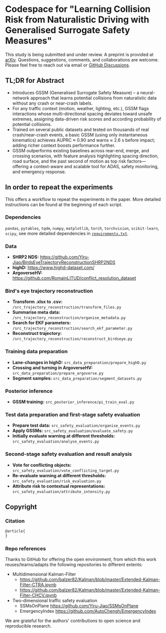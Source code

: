 # Codespace for "Learning Collision Risk from Naturalistic Driving with Generalised Surrogate Safety Measures"
This study is being submitted and under review. A preprint is provided at [arXiv](https://arxiv.org/abs/2505.13556). Questions, suggestions, comments, and collaborations are welcome. Please feel free to reach out via email or [GitHub Discussions](https://github.com/Yiru-Jiao/GSSM/discussions).

<!-- ## Directory of dynamic figures
Dynamic visualisations in this paper are saved in the folder [`./ResultData/DynamicFigures/`](ResultData/DynamicFigures/). Below we present the example in Figure 7 of a conflict 

<p align="center">
  <img src="ResultData/DynamicFigures/Figure7/Figure7.gif" alt="animated" width="75%" height="75%"/>
</p>

## Open access to SHRP2 Safety-Critical Trajectory Data
Collaborating with VITTI, we have made the processed anoynomous trajectory data publicly available. The data include 1,836 crashes, 6,881 near-crashes, and 32,581 baselines. The data are available at -->

## TL;DR for Abstract
- Introduces GSSM (Generalised Surrogate Safety Measure) – a neural-network approach that learns potential collisions from naturalistic data without any crash or near-crash labels.
- For any traffic context (motion, weather, lighting, etc.), GSSM flags interactions whose multi-directional spacing deviates toward unsafe extremes, assigning data-driven risk scores and according probability of potential collisions.
- Trained on several public datasets and tested on thousands of real crash/near-crash events, a basic GSSM (using only instantaneous kinematics) achieves AUPRC ≈ 0.90 and warns ≈ 2.6 s before impact; adding richer context boosts performance further.
- GSSM outperforms existing baselines across rear-end, merge, and crossing scenarios, with feature analysis highlighting spacing direction, road surface, and the past second of motion as top risk factors—offering a context-aware and scalable tool for ADAS, safety monitoring, and emergency response.

## In order to repeat the experiments
This offers a workflow to repeat the experiments in the paper. More detailed instructions can be found at the beginning of each script.

### Dependencies
`pandas`, `pytables`, `tqdm`, `numpy`, `matplotlib`, `torch`, `torchvision`, `scikit-learn`, `scipy`, see more detailed dependencies in [`requirementx.txt`](requirements.txt).

### Data
- **SHRP2 NDS:** https://github.com/Yiru-Jiao/BirdsEyeTrajectoryReconstructionSHRP2NDS
- **highD:** https://www.highd-dataset.com/
- **ArgoverseHV:** https://github.com/RomainLITUD/conflict_resolution_dataset

### Bird's eye trajectory reconstruction
- **Transform .xlsx to .csv:** `/src_trajectory_reconstruction/transform_files.py`
- **Summarise meta data:** `/src_trajectory_reconstruction/organise_metadata.py`
- **Search for EKF parameters:** `/src_trajectory_reconstruction/search_ekf_parameter.py`
- **Reconstruct trajectory:** `/src_trajectory_reconstruction/reconstruct_birdseye.py`

### Training data preparation
- **Lane-changes in highD:** `src_data_preparation/prepare_highD.py`
- **Crossing and turning in ArgoverseHV:** `src_data_preparation/prepare_argoverse.py`
- **Segment samples:** `src_data_preparation/segment_datasets.py`

### Posterior inference
- **GSSM training:** `src_posterior_inference/pi_train_eval.py`

### Test data preparation and first-stage safety evaluation
- **Prepare test data:** `src_safety_evaluation/organise_events.py`
- **Apply GSSMs:** `src_safety_evaluation/evaluate_safety.py`
- **Initially evaluate warning at different thresholds:** `src_safety_evaluation/analyse_events.py`

### Second-stage safety evaluation and result analysis
- **Vote for conflicting objects:** `src_safety_evaluation/vote_conflicting_target.py`
- **Re-evaluate warning at different thresholds:** `src_safety_evaluation/risk_evaluation.py`
- **Attribute risk to contextual representations:** `src_safety_evaluation/attribute_intensity.py`

## Copyright

### Citation
```latex
@article{
}
```

### Repo references
Thanks to GitHub for offering the open environment, from which this work reuses/learns/adapts the following repositories to different extents:

- Multidimensional Kalman-Filter
  - https://github.com/balzer82/Kalman/blob/master/Extended-Kalman-Filter-CTRA.ipynb
  - https://github.com/balzer82/Kalman/blob/master/Extended-Kalman-Filter-CHCV.ipynb
- Two-dimensional traffic safety evaluation
  - SSMsOnPlane https://github.com/Yiru-Jiao/SSMsOnPlane
  - EmergencyIndex https://github.com/AutoChengh/EmergencyIndex

We are grateful for the authors' contributions to open science and reproducible research.
